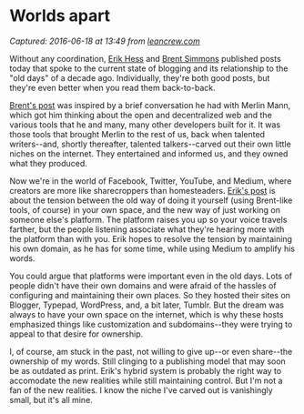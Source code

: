 # Worlds apart

_Captured: 2016-06-18 at 13:49 from [leancrew.com](http://leancrew.com/all-this/2016/06/worlds-apart/)_

Without any coordination, [Erik Hess](https://m.high90.com/the-best-of-both-worlds-fdce29d2c88c#.ec71wj1ll) and [Brent Simmons](http://inessential.com/2016/06/17/so_merlin_says_to_me) published posts today that spoke to the current state of blogging and its relationship to the "old days" of a decade ago. Individually, they're both good posts, but they're even better when you read them back-to-back.

[Brent's post](http://inessential.com/2016/06/17/so_merlin_says_to_me) was inspired by a brief conversation he had with Merlin Mann, which got him thinking about the open and decentralized web and the various tools that he and many, many other developers built for it. It was those tools that brought Merlin to the rest of us, back when talented writers--and, shortly thereafter, talented talkers--carved out their own little niches on the internet. They entertained and informed us, and they owned what they produced.

Now we're in the world of Facebook, Twitter, YouTube, and Medium, where creators are more like sharecroppers than homesteaders. [Erik's post](https://m.high90.com/the-best-of-both-worlds-fdce29d2c88c#.ec71wj1ll) is about the tension between the old way of doing it yourself (using Brent-like tools, of course) in your own space, and the new way of just working on someone else's platform. The platform raises you up so your voice travels farther, but the people listening associate what they're hearing more with the platform than with you. Erik hopes to resolve the tension by maintaining his own domain, as he has for some time, while using Medium to amplify his words.

You could argue that platforms were important even in the old days. Lots of people didn't have their own domains and were afraid of the hassles of configuring and maintaining their own places. So they hosted their sites on Blogger, Typepad, WordPress, and, a bit later, Tumblr. But the dream was always to have your own space on the internet, which is why these hosts emphasized things like customization and subdomains--they were trying to appeal to that desire for ownership.

I, of course, am stuck in the past, not willing to give up--or even share--the ownership of my words. Still clinging to a publishing model that may soon be as outdated as print. Erik's hybrid system is probably the right way to accomodate the new realities while still maintaining control. But I'm not a fan of the new realities. I know the niche I've carved out is vanishingly small, but it's all mine.
